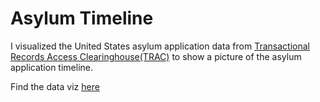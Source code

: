 # Asylum Timeline

I visualized the United States asylum application data from [Transactional Records Access Clearinghouse(TRAC)](https://trac.syr.edu/phptools/immigration/asyfile/) to show a picture of the asylum application timeline.

Find the data viz [here](https://datawrapper.dwcdn.net/cjvdt/1/)